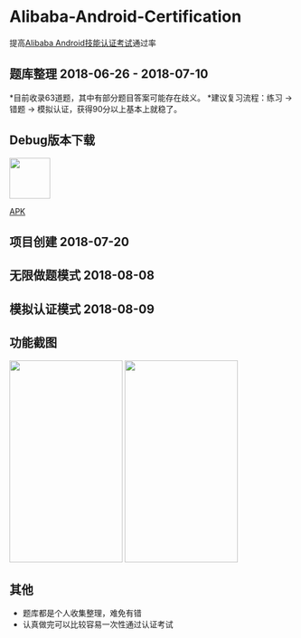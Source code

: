 # Alibaba-Android-Certification
提高[Alibaba Android技能认证考试](https://yq.aliyun.com/promotion/552?utm_content=m_42909)通过率



题库整理 2018-06-26 - 2018-07-10
-------
*目前收录63道题，其中有部分题目答案可能存在歧义。
*建议复习流程：练习 -> 错题 -> 模拟认证，获得90分以上基本上就稳了。

Debug版本下载
-------
<img width="72" height="72" src="https://github.com/vvinner/Alibaba-Android-Certification/blob/master/document/icon.png"/>

[APK](https://github.com/vvinner/Alibaba-Android-Certification/blob/master/document/app-debug.apk)

项目创建 2018-07-20
-------

无限做题模式 2018-08-08
-------

模拟认证模式 2018-08-09
-------

功能截图
-------
<div>
<img width="200" height="357" src="https://github.com/vvinner/Alibaba-Android-Certification/blob/master/ui/device-2018-08-09-100451.png"/>
<img width="200" height="357" src="https://github.com/vvinner/Alibaba-Android-Certification/blob/master/ui/device-2018-08-09-134513.png"/>
</div>

其他
-------
* 题库都是个人收集整理，难免有错
* 认真做完可以比较容易一次性通过认证考试

